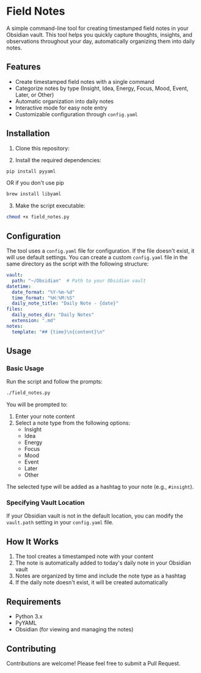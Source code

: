 # Field Notes

A simple command-line tool for creating timestamped field notes in your Obsidian vault. This tool helps you quickly capture thoughts, insights, and observations throughout your day, automatically organizing them into daily notes.

## Features

- Create timestamped field notes with a single command
- Categorize notes by type (Insight, Idea, Energy, Focus, Mood, Event, Later, or Other)
- Automatic organization into daily notes
- Interactive mode for easy note entry
- Customizable configuration through `config.yaml`

## Installation

1. Clone this repository:

2. Install the required dependencies:

```bash
pip install pyyaml
```

OR if you don't use pip

```bash
brew install libyaml
```

3. Make the script executable:

```bash
chmod +x field_notes.py
```

## Configuration

The tool uses a `config.yaml` file for configuration. If the file doesn't exist, it will use default settings. You can create a custom `config.yaml` file in the same directory as the script with the following structure:

```yaml
vault:
  path: "~/Obsidian"  # Path to your Obsidian vault
datetime:
  date_format: "%Y-%m-%d"
  time_format: "%H:%M:%S"
  daily_note_title: "Daily Note - {date}"
files:
  daily_notes_dir: "Daily Notes"
  extension: ".md"
notes:
  template: "## {time}\n{content}\n"
```

## Usage

### Basic Usage

Run the script and follow the prompts:

```bash
./field_notes.py
```

You will be prompted to:

1. Enter your note content
2. Select a note type from the following options:
   - Insight
   - Idea
   - Energy
   - Focus
   - Mood
   - Event
   - Later
   - Other

The selected type will be added as a hashtag to your note (e.g., `#insight`).

### Specifying Vault Location

If your Obsidian vault is not in the default location, you can modify the `vault.path` setting in your `config.yaml` file.

## How It Works

1. The tool creates a timestamped note with your content
2. The note is automatically added to today's daily note in your Obsidian vault
3. Notes are organized by time and include the note type as a hashtag
4. If the daily note doesn't exist, it will be created automatically

## Requirements

- Python 3.x
- PyYAML
- Obsidian (for viewing and managing the notes)

## Contributing

Contributions are welcome! Please feel free to submit a Pull Request. 